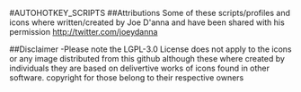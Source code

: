 #AUTOHOTKEY_SCRIPTS
##Attributions
Some of these scripts/profiles and icons where written/created by Joe D'anna and have been shared with his permission http://twitter.com/joeydanna

##Disclaimer
-Please note the LGPL-3.0 License does not apply to the icons or any image distributed from this github although these where created by individuals they are based on delivertive works of icons found in other software. copyright for those belong to their respective owners

